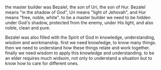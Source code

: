 the master builder was Bezalel, the son of Uri, the son of Hur. Bezalel means
"in the shadow of God", Uri means "light of Jehovah", and Hur means "free, noble, white".
to be a master builder we need to be hidden under God's shadow, protected from the enemy,
under His light, and also noble, clean and pure.

Bezalel was also filled with the Spirit of God in knowledge, understanding, wisdom
and workmanship. first we need knowledge, to know many things. then we need to understand
how these things relate and work together. finally we need wisdom to apply this
knowledge and understanding. to be an elder requires much widsom, not only to
understand a situation but to know how to care for different ones.
